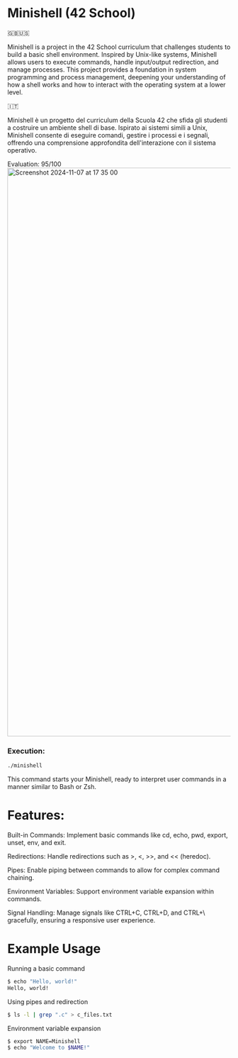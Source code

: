 # Minishell (42 School)

🇬🇧🇺🇸

Minishell is a project in the 42 School curriculum that challenges students to build a basic shell environment. 
Inspired by Unix-like systems, Minishell allows users to execute commands, handle input/output redirection, and manage processes. 
This project provides a foundation in system programming and process management, deepening your understanding of how a shell works and how to interact with the operating system at a lower level.

🇮🇹

Minishell è un progetto del curriculum della Scuola 42 che sfida gli studenti a costruire un ambiente shell di base. 
Ispirato ai sistemi simili a Unix, Minishell consente di eseguire comandi, gestire i processi e i segnali, offrendo una comprensione approfondita dell'interazione con il sistema operativo.

Evaluation: 95/100
<img width="1282" alt="Screenshot 2024-11-07 at 17 35 00" src="https://github.com/user-attachments/assets/8cc50007-bb7f-4058-a8b1-a6e69283f696">

### Execution:

```bash
./minishell
```

This command starts your Minishell, ready to interpret user commands in a manner similar to Bash or Zsh.

# Features:

Built-in Commands: Implement basic commands like cd, echo, pwd, export, unset, env, and exit.

Redirections: Handle redirections such as >, <, >>, and << (heredoc).

Pipes: Enable piping between commands to allow for complex command chaining.

Environment Variables: Support environment variable expansion within commands.

Signal Handling: Manage signals like CTRL+C, CTRL+D, and CTRL+\ gracefully, ensuring a responsive user experience.

# Example Usage
Running a basic command
```bash
$ echo "Hello, world!"
Hello, world!
```

Using pipes and redirection
```bash
$ ls -l | grep ".c" > c_files.txt
```
Environment variable expansion
```bash
$ export NAME=Minishell
$ echo "Welcome to $NAME!"
```
